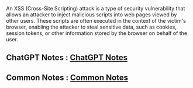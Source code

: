 An XSS (Cross-Site Scripting) attack is a type of security vulnerability that allows an attacker to inject malicious scripts into web pages viewed by other users. These scripts are often executed in the context of the victim's browser, enabling the attacker to steal sensitive data, such as cookies, session tokens, or other information stored by the browser on behalf of the user.

<h2>
  ChatGPT Notes : <a href="https://chatgpt.com/share/68945ed6-82c8-8006-a9ce-6a4e57ed8335" target="_blank">ChatGPT Notes</a>
</h2>

<h2>
  Common Notes : <a href="https://namastedev.com/learn/namaste-frontend-system-design/cross-site-scripting-xss-notes" target="_blank">Common Notes</a>
</h2>
